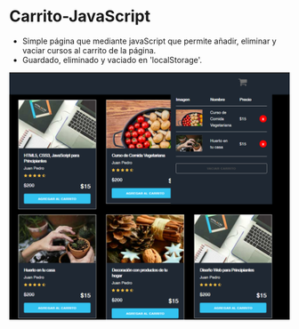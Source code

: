 # Carrito-JavaScript

* Simple página que mediante javaScript que permite añadir, eliminar y vaciar cursos al carrito de la página.
* Guardado, eliminado y vaciado en 'localStorage'.

![Screenshot](https://github.com/gavrilciunterei/Carrito-JavaScript/blob/master/img/11.PNG)
